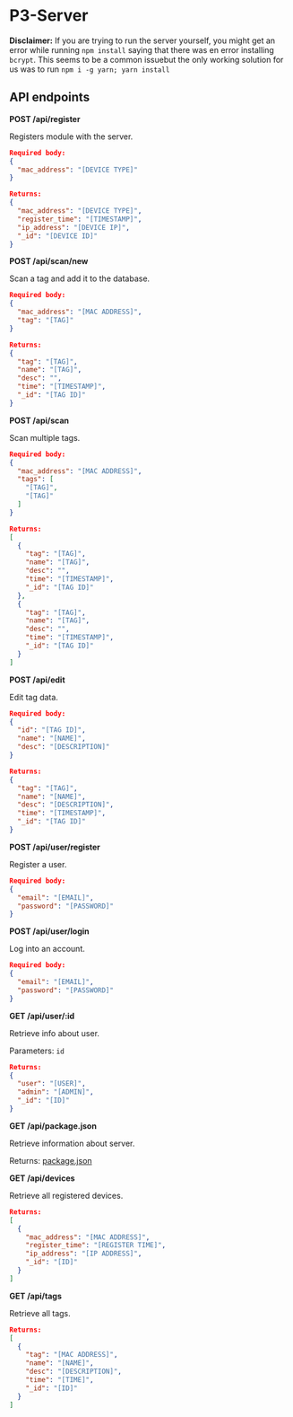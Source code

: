 # P3-Server

**Disclaimer:** If you are trying to run the server yourself, you might get an error while running ```npm install``` saying that there was en error installing ```bcrypt```.  This seems to be a common issuebut the only working solution for us was to run ```npm i -g yarn; yarn install```

## API endpoints

**POST /api/register**

Registers module with the server.

```JSON
Required body:
{
  "mac_address": "[DEVICE TYPE]"
}

Returns:
{
  "mac_address": "[DEVICE TYPE]",
  "register_time": "[TIMESTAMP]",
  "ip_address": "[DEVICE IP]",
  "_id": "[DEVICE ID]"
}
```

**POST /api/scan/new**

Scan a tag and add it to the database.

```JSON
Required body:
{
  "mac_address": "[MAC ADDRESS]",
  "tag": "[TAG]"
}

Returns:
{
  "tag": "[TAG]",
  "name": "[TAG]",
  "desc": "",
  "time": "[TIMESTAMP]",
  "_id": "[TAG ID]"
}
```

**POST /api/scan**

Scan multiple tags.

```JSON
Required body:
{
  "mac_address": "[MAC ADDRESS]",
  "tags": [
    "[TAG]",
    "[TAG]"
  ]
}

Returns:
[
  {
    "tag": "[TAG]",
    "name": "[TAG]",
    "desc": "",
    "time": "[TIMESTAMP]",
    "_id": "[TAG ID]"
  },
  {
    "tag": "[TAG]",
    "name": "[TAG]",
    "desc": "",
    "time": "[TIMESTAMP]",
    "_id": "[TAG ID]"
  }
]
```

**POST /api/edit**

Edit tag data.

```JSON
Required body:
{
  "id": "[TAG ID]",
  "name": "[NAME]",
  "desc": "[DESCRIPTION]"
}

Returns:
{
  "tag": "[TAG]",
  "name": "[NAME]",
  "desc": "[DESCRIPTION]",
  "time": "[TIMESTAMP]",
  "_id": "[TAG ID]"
}
```

**POST /api/user/register**

Register a user.

```JSON
Required body:
{
  "email": "[EMAIL]",
  "password": "[PASSWORD]"
}
```

**POST /api/user/login**

Log into an account.

```JSON
Required body:
{
  "email": "[EMAIL]",
  "password": "[PASSWORD]"
}
```

**GET /api/user/:id**

Retrieve info about user.

Parameters: ```id```

```JSON
Returns:
{
  "user": "[USER]",
  "admin": "[ADMIN]",
  "_id": "[ID]"
}
```

**GET /api/package.json**

Retrieve information about server.

Returns:
[package.json](package.json)

**GET /api/devices**

Retrieve all registered devices.

```JSON
Returns:
[
  {
    "mac_address": "[MAC ADDRESS]",
    "register_time": "[REGISTER TIME]",
    "ip_address": "[IP ADDRESS]",
    "_id": "[ID]"
  }
]
```

**GET /api/tags**

Retrieve all tags.

```JSON
Returns:
[
  {
    "tag": "[MAC ADDRESS]",
    "name": "[NAME]",
    "desc": "[DESCRIPTION]",
    "time": "[TIME]",
    "_id": "[ID]"
  }
]
```
